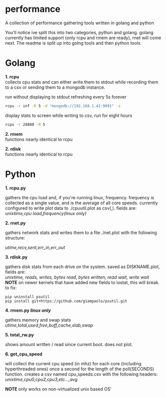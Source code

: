 # performance
A collection of performance gathering tools written in golang and python

You'll notice ive split this into two categories, python and golang.
golang currently has limited support (only rcpu and rmem are ready), rnet will
come next. The readme is split up into golng tools and then python tools.

# Golang

**1. rcpu**
<br>
collects cpu stats and can either write them to stdout while recording them to a csv or sending them to a mongodb instance.


run without displaying to stdout refreshing every 5s forever
```bash
rcpu -r inf -R 5 -d "mongodb://192.168.1.42:9091" -s
```

display stats to screen while writing to csv, run for eight hours
```bash
rcpu -r 28800 -R 5
```

**2. rmem**
<br>
functions nearly identical to rcpu

**2. rdisk**
<br>
functions nearly identical to rcpu

# Python
**1. rcpu.py**

gathers the cpu load and, if you're running linux, frequency. frequency is collected as a single value, and is the average of all core speeds. currently configured to write plot data to ./cpuutil.plot as csv(,). fields are:<br/>
*unixtime,cpu load,frequency(linux only)*


**2. rnet.py**

gathers network stats and writes them to a file ./net.plot with the following structure:

*utime,recv,sent,err_in,err_out*


**3. rdisk.py**

gathers disk stats from each drive on the system. saved as DISKNAME.plot, fields are:<br/>
*unixtime, reads, writes, bytes read, bytes written, read wait, write wait*
**NOTE** on newer kernels that have added new fields to iostat, this will break. to fix:
```
pip uninstall psutil
pip install git+https://github.com/giampaolo/psutil.git
```

**4. rmem.py *linux only***<br/>

gathers memory and swap stats<br/>
*utime,total,used,free,buff,cache,slab,swap*<br/>

**5. total_rw.py**

shows amount written / read since current boot. does not plot.



**6. get_cpu_speed**

will collect the current cpu speed (in mhz) for each core (including hyperthreaded ones) once a second for the length of the poll(SECONDS) function. creates a csv named cpu_speeds.csv with the following headers:<br/>
*unixtime,cpu0,cpu2,cpu3,etc...,avg*

**NOTE** only works on non-virtualized unix based OS'
